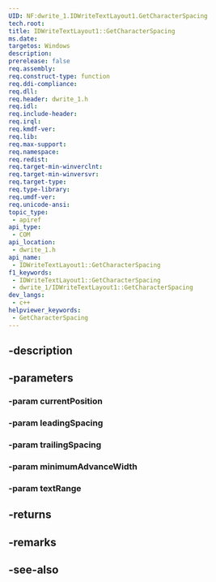 ```yaml
---
UID: NF:dwrite_1.IDWriteTextLayout1.GetCharacterSpacing
tech.root: 
title: IDWriteTextLayout1::GetCharacterSpacing
ms.date: 
targetos: Windows
description: 
prerelease: false
req.assembly: 
req.construct-type: function
req.ddi-compliance: 
req.dll: 
req.header: dwrite_1.h
req.idl: 
req.include-header: 
req.irql: 
req.kmdf-ver: 
req.lib: 
req.max-support: 
req.namespace: 
req.redist: 
req.target-min-winverclnt: 
req.target-min-winversvr: 
req.target-type: 
req.type-library: 
req.umdf-ver: 
req.unicode-ansi: 
topic_type:
 - apiref
api_type:
 - COM
api_location:
 - dwrite_1.h
api_name:
 - IDWriteTextLayout1::GetCharacterSpacing
f1_keywords:
 - IDWriteTextLayout1::GetCharacterSpacing
 - dwrite_1/IDWriteTextLayout1::GetCharacterSpacing
dev_langs:
 - c++
helpviewer_keywords:
 - GetCharacterSpacing
---
```


## -description

## -parameters

### -param currentPosition

### -param leadingSpacing

### -param trailingSpacing

### -param minimumAdvanceWidth

### -param textRange

## -returns

## -remarks

## -see-also

